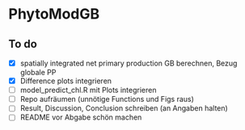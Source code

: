 # PhytoModGB

## To do

- [x] spatially integrated net primary production GB berechnen, Bezug globale PP 
- [x] Difference plots integrieren
- [ ] model_predict_chl.R mit Plots integrieren
- [ ] Repo aufräumen (unnötige Functions und Figs raus)
- [ ] Result, Discussion, Conclusion schreiben (an Angaben halten)
- [ ] README vor Abgabe schön machen
